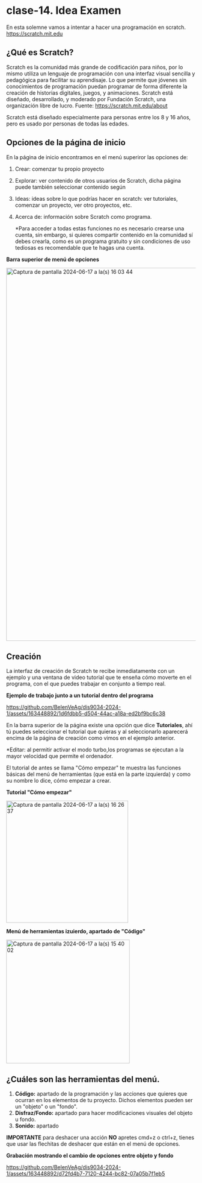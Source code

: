 # clase-14. Idea Examen

En esta solemne vamos a intentar a hacer una programación en scratch. <https://scratch.mit.edu>

## ¿Qué es Scratch? 

Scratch es la comunidad más grande de codificación para niños, por lo mismo utiliza un lenguaje de programación con una interfaz visual sencilla y pedagógica para facilitar su aprendisaje. Lo que permite que jóvenes sin conocimientos de programación puedan programar de forma diferente la creación de historias digitales, juegos, y animaciones. Scratch está diseñado, desarrollado, y moderado por Fundación Scratch, una organización libre de lucro. Fuente: <https://scratch.mit.edu/about>

Scratch está diseñado especialmente para personas entre los 8 y 16 años, pero es usado por personas de todas las edades.

## Opciones de la página de inicio

En la página de inicio encontramos en el menú superiror las opciones de:
1. Crear: comenzar tu propio proyecto
2. Explorar: ver contenido de otros usuarios de Scratch, dicha página puede también seleccionar contenido según
3. Ideas: ideas sobre lo que podrías hacer en scratch: ver tutoriales, comenzar un proyecto, ver otro proyectos, etc.
4. Acerca de: información sobre Scratch como programa.

    *Para acceder a todas estas funciones no es necesario crearse una cuenta, sin embargo, si quieres compartir contenido en la comunidad sí debes crearla, como es un programa gratuito y sin condiciones de uso tediosas es recomendable que te hagas una cuenta.

**Barra superior de menú de opciones**

<img width="990" alt="Captura de pantalla 2024-06-17 a la(s) 16 03 44" src="https://github.com/BelenVeAg/dis9034-2024-1/assets/163448892/05836bf6-b2f7-4bf9-9bc0-f1939b077d21">

## Creación
La interfaz de creación de Scratch te recibe inmediatamente con un ejemplo y una ventana de video tutorial que te enseña cómo moverte en el programa, con el que puedes trabajar en conjunto a tiempo real.

**Ejemplo de trabajo junto a un tutorial dentro del programa**

<https://github.com/BelenVeAg/dis9034-2024-1/assets/163448892/1d6fdbb5-d504-44ac-a18a-ed2bf9bc6c38>

En la barra superior de la página existe una opción que dice **Tutoriales**, ahí tú puedes seleccionar el tutorial que quieras y al seleccionarlo aparecerá encima de la página de creación como vimos en el ejemplo anterior.

   *Editar: al permitir activar el modo turbo,los programas se ejecutan a la mayor velocidad que permite el ordenador.

El tutorial de antes se llama "Cómo empezar" te muestra las funciones básicas del menú de herramientas (que está en la parte izquierda) y como su nombre lo dice, cómo empezar a crear. 

**Tutorial "Cómo empezar"**

<img width="324" alt="Captura de pantalla 2024-06-17 a la(s) 16 26 37" src="https://github.com/BelenVeAg/dis9034-2024-1/assets/163448892/a4ef0ab2-b9e0-486b-9418-126067a58463">

**Menú de herramientas izuierdo, apartado de "Código"**

<img width="328" alt="Captura de pantalla 2024-06-17 a la(s) 15 40 02" src="https://github.com/BelenVeAg/dis9034-2024-1/assets/163448892/41623ab3-1ace-4cf6-92a9-f1dfe5e9c18d">

## ¿Cuáles son las herramientas del menú.
1. **Código:** apartado de la programación y las acciones que quieres que ocurran en los elementos de tu proyecto. Dichos elementos pueden ser un "objeto" o un "fondo".
2. **Disfraz/Fondo:** apartado para hacer modificaciones visuales del objeto u fondo.
3. **Sonido:** apartado

**IMPORTANTE** para deshacer una acción **NO** apretes cmd+z o ctrl+z, tienes que usar las flechitas de deshacer que están en el menú de opciones.


**Grabación mostrando el cambio de opciones entre objeto y fondo**

<https://github.com/BelenVeAg/dis9034-2024-1/assets/163448892/d72fd4b7-7120-4244-bc82-07a05b7f1eb5>

